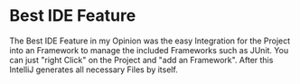 Best IDE Feature 
=====
The Best IDE Feature in my Opinion was the easy Integration for the Project into an Framework to manage the included Frameworks such as JUnit. You can just "right Click" on the Project and "add an Framework". After this IntelliJ generates all necessary Files by itself.
